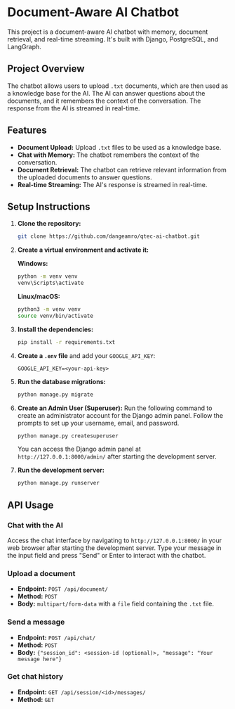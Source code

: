 # Document-Aware AI Chatbot

This project is a document-aware AI chatbot with memory, document retrieval, and real-time streaming. It's built with Django, PostgreSQL, and LangGraph.

## Project Overview

The chatbot allows users to upload `.txt` documents, which are then used as a knowledge base for the AI. The AI can answer questions about the documents, and it remembers the context of the conversation. The response from the AI is streamed in real-time.

## Features

-   **Document Upload:** Upload `.txt` files to be used as a knowledge base.
-   **Chat with Memory:** The chatbot remembers the context of the conversation.
-   **Document Retrieval:** The chatbot can retrieve relevant information from the uploaded documents to answer questions.
-   **Real-time Streaming:** The AI's response is streamed in real-time.

## Setup Instructions

1.  **Clone the repository:**
    ```bash
    git clone https://github.com/dangeamro/qtec-ai-chatbot.git
    ```
2.  **Create a virtual environment and activate it:**

    **Windows:**
    ```bash
    python -m venv venv
    venv\Scripts\activate
    ```
    **Linux/macOS:**
    ```bash
    python3 -m venv venv
    source venv/bin/activate
    ```
3.  **Install the dependencies:**
    ```bash
    pip install -r requirements.txt
    ```
4.  **Create a `.env` file** and add your `GOOGLE_API_KEY`:
    ```
    GOOGLE_API_KEY=<your-api-key>
    ```
5.  **Run the database migrations:**
    ```bash
    python manage.py migrate
    ```
6.  **Create an Admin User (Superuser):**
    Run the following command to create an administrator account for the Django admin panel. Follow the prompts to set up your username, email, and password.
    ```bash
    python manage.py createsuperuser
    ```
    You can access the Django admin panel at `http://127.0.0.1:8000/admin/` after starting the development server.

7.  **Run the development server:**
    ```bash
    python manage.py runserver
    ```

## API Usage

### Chat with the AI

Access the chat interface by navigating to `http://127.0.0.1:8000/` in your web browser after starting the development server. Type your message in the input field and press "Send" or Enter to interact with the chatbot.

### Upload a document

-   **Endpoint:** `POST /api/document/`
-   **Method:** `POST`
-   **Body:** `multipart/form-data` with a `file` field containing the `.txt` file.

### Send a message

-   **Endpoint:** `POST /api/chat/`
-   **Method:** `POST`
-   **Body:** `{"session_id": <session-id (optional)>, "message": "Your message here"}`

### Get chat history

-   **Endpoint:** `GET /api/session/<id>/messages/`
-   **Method:** `GET`